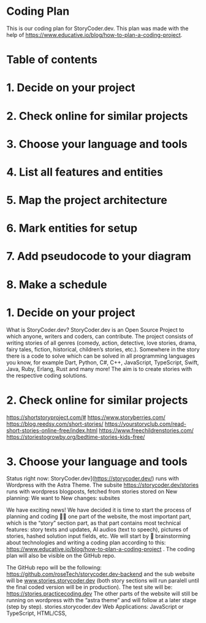 # Coding Plan

This is our coding plan for StoryCoder.dev. This plan was made with the help of https://www.educative.io/blog/how-to-plan-a-coding-project. 

# Table of contents

# 1. Decide on your project
# 2. Check online for similar projects
# 3. Choose your language and tools
# 4. List all features and entities
# 5. Map the project architecture
# 6. Mark entities for setup
# 7. Add pseudocode to your diagram
# 8. Make a schedule

# 1. Decide on your project
What is StoryCoder.dev? StoryCoder.dev is an Open Source Project to which anyone, writers and coders, can contribute. The project consists of writing stories of all genres (comedy, action, detective, love stories, drama, fairy tales, fiction, historical, children’s stories, etc.). Somewhere in the story there is a code to solve which can be solved in all programming languages you know, for example Dart, Python, C#, C++, JavaScript, TypeScript, Swift, Java, Ruby, Erlang, Rust and many more! The aim is to create stories with the respective coding solutions.

# 2. Check online for similar projects
https://shortstoryproject.com/#
https://www.storyberries.com/
https://blog.reedsy.com/short-stories/
https://yourstoryclub.com/read-short-stories-online-free/index.html
https://www.freechildrenstories.com/
https://storiestogrowby.org/bedtime-stories-kids-free/

# 3. Choose your language and tools
Status right now: StoryCoder.dev](https://storycoder.dev/) runs with Wordpress with the Astra Theme. The subsite https://storycoder.dev/stories runs with wordpress blogposts, fetched from stories stored on 
New planning: We want to 
New changes: subsites 


We have exciting news! We have decided it is time to start the process of planning and coding 🤩🤩 one part of the website, the most important part, which is the “story” section part, as that part contains most technical features: story texts and updates, AI audios (text to speech), pictures of stories, hashed solution input fields, etc. We will start by 🧠 brainstorming about technologies and writing a coding plan according to this: https://www.educative.io/blog/how-to-plan-a-coding-project . The coding plan will also be visible on the GitHub repo.

The GitHub repo will be the following: https://github.com/roseTech/storycoder.dev-backend and the sub website will be www.stories.storycoder.dev (both story sections will run paralell until the final coded version will be in production). The test site will be: https://stories.practicecoding.dev
The other parts of the website will still be running on wordpress with the “astra theme” and will follow at a later stage (step by step).
stories.storycoder.dev
Web Applications: JavaScript or TypeScript, HTML/CSS, 
